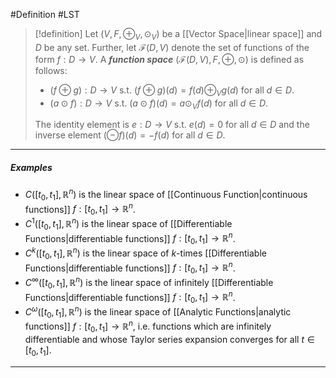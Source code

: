 #Definition #LST 

> [!definition]
> Let $(V,F,\oplus_{V},\odot_{V})$ be a [[Vector Space|linear space]] and $D$ be any set. Further, let $\mathcal{F}(D,V)$ denote the set of functions of the form $f:D \to V$. A ***function space*** $(\mathcal{F}(D,V),F,\oplus,\odot)$ is defined as follows:
> - $(f\oplus g):D \to V$ s.t. $(f \oplus g)(d)=f(d) \oplus_{V} g(d)$ for all $d\in D$.
> - $(a \odot f):D \to V$ s.t. $(a \odot f)(d)= a\odot_{V} f(d)$ for all $d\in D$.
> 
> The identity element is $e:D\to V$ s.t. $e(d)=0$ for all $d\in D$ and the inverse element $(\ominus  f)(d) = -f(d)$ for all $d\in D$.
---
##### Examples
- $C([t_{0},t_{1}],\mathbb{R}^n)$ is the linear space of [[Continuous Function|continuous functions]] $f:[t_{0},t_{1}]\to \mathbb{R}^n$.
- $C^1([t_{0},t_{1}],\mathbb{R}^n)$ is the linear space of [[Differentiable Functions|differentiable functions]] $f:[t_{0},t_{1}]\to \mathbb{R}^n$.
- $C^k([t_{0},t_{1}],\mathbb{R}^n)$ is the linear space of $k$-times [[Differentiable Functions|differentiable functions]] $f:[t_{0},t_{1}]\to \mathbb{R}^n$.
- $C^\infty([t_{0},t_{1}],\mathbb{R}^n)$ is the linear space of infinitely [[Differentiable Functions|differentiable functions]] $f:[t_{0},t_{1}]\to \mathbb{R}^n$.
- $C^\omega([t_{0},t_{1}],\mathbb{R}^n)$ is the linear space of [[Analytic Functions|analytic functions]] $f:[t_{0},t_{1}]\to \mathbb{R}^n$, i.e. functions which are infinitely differentiable and whose Taylor series expansion converges for all $t\in [t_{0},t_{1}]$.
---
